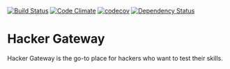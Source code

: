 [![Build Status](https://travis-ci.org/juampi/hackergateway.svg?branch=master)](https://travis-ci.org/juampi/hackergateway)
[![Code Climate](https://codeclimate.com/github/juampi/hackergateway/badges/gpa.svg)](https://codeclimate.com/github/juampi/hackergateway)
[![codecov](https://codecov.io/gh/juampi/hackergateway/branch/master/graph/badge.svg)](https://codecov.io/gh/juampi/hackergateway)
[![Dependency Status](https://gemnasium.com/badges/github.com/juampi/hackergateway.svg)](https://gemnasium.com/github.com/juampi/hackergateway)

# Hacker Gateway

Hacker Gateway is the go-to place for hackers who want to test their skills.
